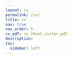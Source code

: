 ```yaml
---
layout: cv
permalink: /cv/
title: cv
nav: true
nav_order: 5
cv_pdf: cv_thuot_victor.pdf
description: 
toc:
  sidebar: left
---
```

